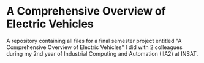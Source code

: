 # A Comprehensive Overview of Electric Vehicles
A repository containing all files for a final semester project entitled "A Comprehensive Overview of Electric Vehicles" I did with 2 colleagues during my 2nd year of Industrial Computing and Automation (IIA2) at INSAT.
